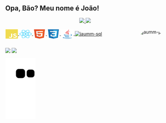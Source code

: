 ## Opa, Bão? Meu nome é João!
<div align="center">
  <a href="https://github.com/Nesrux/">
  <img height="180vh" src="https://github-readme-stats.vercel.app/api?username=Nesrux&show_icons=true&theme=dracula&include_all_commits=true&count_private=true"/>
  <img height="180vh" src="https://github-readme-stats.vercel.app/api/top-langs/?username=Nesrux&layout=compact&langs_count=7&theme=dracula"/>
</div>
<div style="display: inline_block"><br>
  <img align="center" alt="Jaum-Js" height="30" width="40" src="https://raw.githubusercontent.com/devicons/devicon/master/icons/javascript/javascript-plain.svg">
  <img align="center" alt="jaumm-React" height="30" width="40" src="https://raw.githubusercontent.com/devicons/devicon/master/icons/react/react-original.svg">
  <img align="center" alt="jaumm-HTML" height="30" width="40" src="https://raw.githubusercontent.com/devicons/devicon/master/icons/html5/html5-original.svg">
  <img align="center" alt="jaumm-CSS" height="30" width="40" src="https://raw.githubusercontent.com/devicons/devicon/master/icons/css3/css3-original.svg">
  <img align="center" alt="jaumm-java" height="30" width="40" src="https://raw.githubusercontent.com/devicons/devicon/master/icons/java/java-original.svg">
  <img align="center" alt="jaumm-sql" height="30" width="40" src="https://cdn.jsdelivr.net/gh/devicons/devicon/icons/mysql/mysql-original-wordmark.svg">
 
  <img align="right" alt="jaumm-pic" height="150" style="border-radius:50px;" src="https://pbs.twimg.com/profile_images/1408183396187181062/oHDpTpMy_400x400.jpg">
</div>
  
  ##
 
<div> 
  <a href = "mailto:joaomarcosdevs@gmail.com"><img src="https://img.shields.io/badge/-Gmail-%23333?style=for-the-badge&logo=gmail&logoColor=white" target="_blank"></a>
  <a href="https://www.linkedin.com/in/joaomarcosdev" target="_blank"><img src="https://img.shields.io/badge/-LinkedIn-%230077B5?style=for-the-badge&logo=linkedin&logoColor=white" target="_blank"></a> 
 
  ![Snake animation](https://github.com/rafaballerini/rafaballerini/blob/output/github-contribution-grid-snake.svg)
 
</div>
